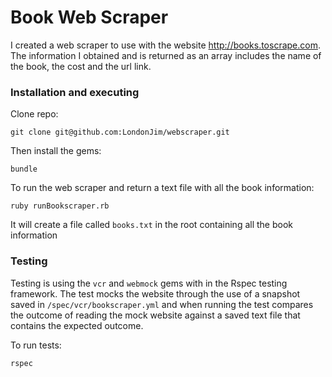 # Book Web Scraper

I created a web scraper to use with the website http://books.toscrape.com. The information I obtained and is returned as an array includes the name of the book, the cost and the url link.

### Installation and executing

Clone repo:

`git clone git@github.com:LondonJim/webscraper.git`

Then install the gems:

 `bundle`

To run the web scraper and return a text file with all the book information:

`ruby runBookscraper.rb`

It will create a file called `books.txt` in the root containing all the book information


### Testing

Testing is using the `vcr` and `webmock` gems with in the Rspec testing framework. The test mocks the website through the use of a snapshot saved in `/spec/vcr/bookscraper.yml` and when running the test compares the outcome of reading the mock website against a saved text file that contains the expected outcome.

To run tests:

`rspec`
